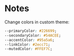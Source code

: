 # Notes

Change colors in custom theme:

```css
--primaryColor: #226699;
--secondaryColor: #54ACEE;
--accentColor: #95a5a6;
--linkColor: #2ecc71;
--mutedColor: #FFEF7C;
```

